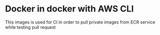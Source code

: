 # Docker in docker with AWS CLI

This images is used for CI in order to pull private images from ECR service while testing pull request